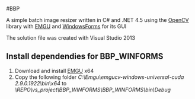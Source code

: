#BBP

A simple batch image resizer written in C# and .NET 4.5 using the [OpenCV](http://opencv.org) library with [EMGU](http://www.emgu.com) and [WindowsForms](http://msdn.microsoft.com/de-de/library/dd30h2yb.aspx) for its GUI

The solution file was created with Visual Studio 2013

## Install dependendies for BBP_WINFORMS

1. Download and install [EMGU](http://www.emgu.com/wiki/index.php/Main_Page) x64
2. Copy the following folder *C:\Emgu\emgucv-windows-universal-cuda 2.9.0.1922\bin\x64* to *\REPO\vs_project\BBP_WINFORMS\BBP_WINFORMS\bin\Debug* 


